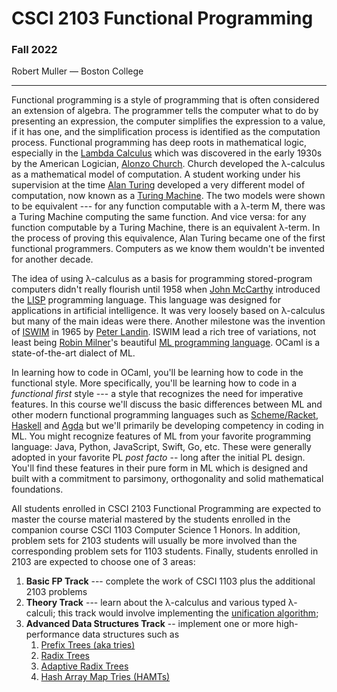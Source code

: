 # CSCI 2103 Functional Programming

### Fall 2022

Robert Muller — Boston College

---

Functional programming is a style of programming that is often considered an extension of algebra. The programmer tells the computer what to do by presenting an expression, the computer simplifies the expression to a value, if it has one, and the simplification process is identified as the computation process. Functional programming has deep roots in mathematical logic, especially in the [Lambda Calculus](https://en.wikipedia.org/wiki/Lambda_calculus) which was discovered in the early 1930s by the American Logician, [Alonzo Church](https://en.wikipedia.org/wiki/Alonzo_Church). Church developed the λ-calculus as a mathematical model of computation. A student working under his supervision at the time [Alan Turing](https://en.wikipedia.org/wiki/Alan_Turing) developed a very different model of computation, now known as a [Turing Machine](https://en.wikipedia.org/wiki/Turing_machine). The two models were shown to be equivalent --- for any function computable with a λ-term M, there was a Turing Machine computing the same function. And vice versa: for any function computable by a Turing Machine, there is an equivalent λ-term. In the process of proving this equivalence, Alan Turing became one of the first functional programmers. Computers as we know them wouldn't be invented for another decade.

The idea of using λ-calculus as a basis for programming stored-program computers didn't really flourish until 1958 when [John McCarthy](https://en.wikipedia.org/wiki/John_McCarthy_(computer_scientist)) introduced the [LISP](https://en.wikipedia.org/wiki/Lisp_(programming_language)) programming language. This language was designed for applications in artificial intelligence. It was very loosely based on λ-calculus but many of the main ideas were there. Another milestone was the invention of [ISWIM](https://en.wikipedia.org/wiki/ISWIM#:~:text=ISWIM%20is%20an%20imperative%20programming,mechanism%3A%20the%20program%20point%20operator.) in 1965 by [Peter Landin](https://en.wikipedia.org/wiki/Peter_Landin). ISWIM lead a rich tree of variations, not least being [Robin Milner](https://en.wikipedia.org/wiki/Robin_Milner)'s beautiful [ML programming language](https://en.wikipedia.org/wiki/ML_(programming_language)). OCaml is a state-of-the-art dialect of ML. 

In learning how to code in OCaml, you'll be learning how to code in the functional style. More specifically, you'll be learning how to code in a *functional first* style --- a style that recognizes the need for imperative features.
In this course we'll discuss the basic differences between ML and other modern functional programming languages such as [Scheme/Racket](https://en.wikipedia.org/wiki/Racket_(programming_language)), [Haskell](https://en.wikipedia.org/wiki/Haskell) and [Agda](https://en.wikipedia.org/wiki/Agda_(programming_language)) but we'll primarily be developing competency in coding in ML. You might recognize features of ML from your favorite programming language: Java, Python, JavaScript, Swift, Go, etc. These were generally adopted in your favorite PL *post facto* -- long after the initial PL design. You'll find these features in their pure form in ML which is designed and built with a commitment to parsimony, orthogonality and solid mathematical foundations.

All students enrolled in CSCI 2103 Functional Programming are expected to master the course material mastered by the students enrolled in the companion course CSCI 1103 Computer Science 1 Honors. In addition, problem sets for 2103 students will usually be more involved than the corresponding problem sets for 1103 students. Finally, students enrolled in 2103 are expected to choose one of 3 areas:

1. **Basic FP Track** --- complete the work of CSCI 1103 plus the additional 2103 problems
2. **Theory  Track** --- learn about the λ-calculus and various typed λ-calculi; this track would involve implementing the [unification algorithm](https://en.wikipedia.org/wiki/Unification_(computer_science));
3. **Advanced Data Structures Track** -- implement one or more high-performance data structures such as
   1. [Prefix Trees (aka tries)](https://en.wikipedia.org/wiki/Trie)
   2. [Radix Trees](https://en.wikipedia.org/wiki/Radix_tree)
   3. [Adaptive Radix Trees](https://db.in.tum.de/~leis/papers/ART.pdf)
   4. [Hash Array Map Tries (HAMTs)](https://en.wikipedia.org/wiki/Hash_array_mapped_trie)
